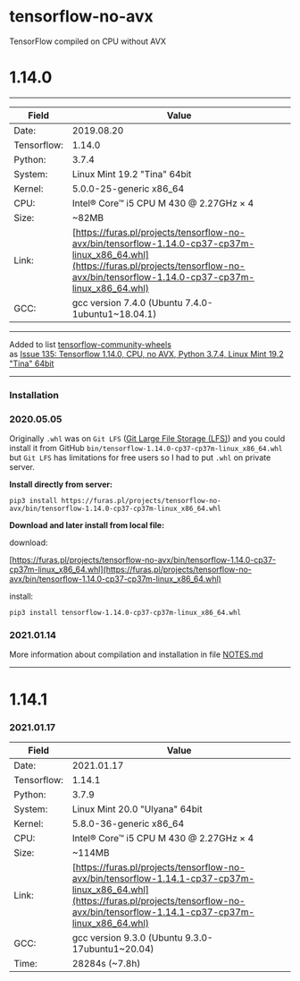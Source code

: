
# tensorflow-no-avx

TensorFlow compiled on CPU without AVX

# 1.14.0 

---

| Field       | Value       |
|-------------|-------------|
| Date:       | 2019.08.20  |
| Tensorflow: | 1.14.0      |
| Python:     | 3.7.4       |
| System:     | Linux Mint 19.2 "Tina" 64bit |
| Kernel:     | 5.0.0-25-generic x86_64 |
| CPU:        | Intel® Core™ i5 CPU M 430 @ 2.27GHz × 4 |
| Size:       | ~82MB       |
| Link:       | [https://furas.pl/projects/tensorflow-no-avx/bin/tensorflow-1.14.0-cp37-cp37m-linux_x86_64.whl](https://furas.pl/projects/tensorflow-no-avx/bin/tensorflow-1.14.0-cp37-cp37m-linux_x86_64.whl) |
| GCC:        | gcc version 7.4.0 (Ubuntu 7.4.0-1ubuntu1~18.04.1) |

---

Added to list [tensorflow-community-wheels](https://github.com/yaroslavvb/tensorflow-community-wheels)  
as [Issue 135: Tensorflow 1.14.0, CPU, no AVX, Python 3.7.4, Linux Mint 19.2 "Tina" 64bit](https://github.com/yaroslavvb/tensorflow-community-wheels/issues/135)


---

### Installation
    
### 2020.05.05

Originally `.whl` was on `Git LFS` ([Git Large File Storage (LFS)](https://git-lfs.github.com/)) and you could install it from GitHub 
`bin/tensorflow-1.14.0-cp37-cp37m-linux_x86_64.whl` but `Git LFS` has limitations for free users so I had to put `.whl` on private server.

**Install directly from server:**

```
pip3 install https://furas.pl/projects/tensorflow-no-avx/bin/tensorflow-1.14.0-cp37-cp37m-linux_x86_64.whl
```

**Download and later install from local file:**

download:

[https://furas.pl/projects/tensorflow-no-avx/bin/tensorflow-1.14.0-cp37-cp37m-linux_x86_64.whl](https://furas.pl/projects/tensorflow-no-avx/bin/tensorflow-1.14.0-cp37-cp37m-linux_x86_64.whl)

install:

```
pip3 install tensorflow-1.14.0-cp37-cp37m-linux_x86_64.whl
```

### 2021.01.14

More information about compilation and installation in file [NOTES.md](NOTES.md)

---

# 1.14.1 

### 2021.01.17

| Field       | Value       |
|-------------|-------------|
| Date:       | 2021.01.17  |
| Tensorflow: | 1.14.1      |
| Python:     | 3.7.9       |
| System:     | Linux Mint 20.0 "Ulyana" 64bit |
| Kernel:     | 5.8.0-36-generic x86_64 |
| CPU:        | Intel® Core™ i5 CPU M 430 @ 2.27GHz × 4 |
| Size:       | ~114MB      |
| Link:       | [https://furas.pl/projects/tensorflow-no-avx/bin/tensorflow-1.14.1-cp37-cp37m-linux_x86_64.whl](https://furas.pl/projects/tensorflow-no-avx/bin/tensorflow-1.14.1-cp37-cp37m-linux_x86_64.whl) |
| GCC:        | gcc version 9.3.0 (Ubuntu 9.3.0-17ubuntu1~20.04) |
| Time:       | 28284s (~7.8h) |


